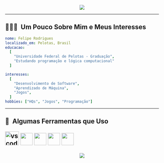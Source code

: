 <p align="center">
  <img src="https://capsule-render.vercel.app/api?type=waving&color=gradient&height=100&section=header&text=Eai?&gradient=40,80&animation=wave" />
</p>

---

<h2> 👨🏻‍💻 &nbsp;Um Pouco Sobre Mim e Meus Interesses</h2>

```yaml
nome: Felipe Rodrigues
localizado_em: Pelotas, Brasil
educacao:
  [
    "Universidade Federal de Pelotas - Graduação",
    "Estudando programação e lógica computacional"
  ]

interesses:
  [
    "Desenvolvimento de Software",
    "Aprendizado de Máquina",
    "Jogos",
  ]
hobbies: ["HQs", "Jogos", "Programação"]
```

---

<h2> 🚀 &nbsp;Algumas Ferramentas que Uso
<p align="left">
   <img src="https://cdn.jsdelivr.net/gh/devicons/devicon/icons/vscode/vscode-original.svg" alt="vscode" width="45" height="45"/>
  <img src="https://cdn.jsdelivr.net/gh/devicons/devicon/icons/c/c-original.svg" width="40" height="40"/>
  <img src="https://cdn.jsdelivr.net/gh/devicons/devicon/icons/git/git-original.svg" width="40" height="40"/>
  <img src="https://cdn.jsdelivr.net/gh/devicons/devicon/icons/github/github-original.svg" width="40" height="40"/>
  <img src="https://cdn.jsdelivr.net/gh/devicons/devicon/icons/prolog/prolog-original.svg" width="40" height="40"/>
</p>
  
<p align="center">
  <img src="https://capsule-render.vercel.app/api?type=waving&color=gradient&height=100&section=footer&gradient=orange,ff7f50"/>
</p>
